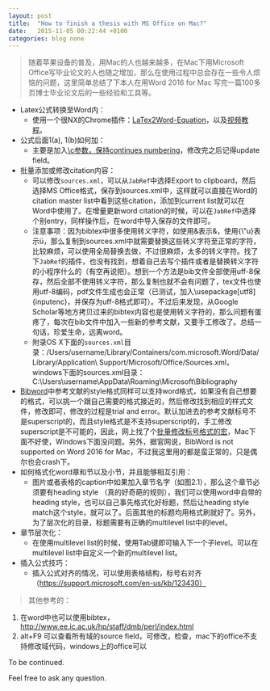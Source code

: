 ```yaml
---
layout: post
title:  "How to finish a thesis with MS Office on Mac?"
date:   2015-11-05 00:22:44 +0100
categories: blog none
---
```


> 随着苹果设备的普及，用Mac的人也越来越多，在Mac下用Microsoft Office写毕业论文的人也随之增加，那么在使用过程中总会存在一些令人烦恼的问题，这里简单总结了下本人在用Word 2016 for Mac 写完一篇100多页博士毕业论文后的一些经验和工具等。


* Latex公式转换至Word内：
   * 使用一个很NX的Chrome插件：[LaTex2Word-Equation]，以及[视频教程]。   
* 公式后面1(a), 1(b)如何加：
  * 主要是加入[\c参数，保持continues numbering]，修改完之后记得update field。   
* 批量添加或修改citation内容：
  * 可以修改`sources.xml`，可以从`JabRef`中选择Export to clipboard，然后选择MS Office格式，保存到sources.xml中，这样就可以直接在Word的citation master list中看到这些citation，添加到current list就可以在Word中使用了。在增量更新word citation的时候，可以在`JabRef`中选择个别entry，同样操作后，在word中导入保存的文件即可。
  * 注意事项：因为bibtex中很多使用转义字符，如使用\&表示&，使用{\”u}表示ü，那么复制到sources.xml中就需要替换这些转义字符至正常的字符，比较麻烦，可以使用全局替换去做，不过很麻烦，太多的转义字符。找了下`JabRef`的插件，也没有找到，想着自己去写个插件或者是替换转义字符的小程序什么的（有空再说把）。想到一个方法是bib文件全部使用uff-8保存，然后全部不使用转义字符，那么复制也就不会有问题了，tex文件也使用utf-8编码，pdf文件生成也会正常（已测试，加入\usepackage[utf8]{inputenc}，并保存为uff-8格式即可）。不过后来发现，从Google Scholar等地方拷贝过来的bibtex内容也是使用转义字符的，那么问题有蛋疼了，每次在bib文件中加入一些新的参考文献，又要手工修改了。总结一句话，珍爱生命，远离word。
  * 附录OS X下面的`sources.xml`目录：/Users/username/Library/Containers/com.microsoft.Word/Data/Library/Application\ Support/Microsoft/Office/Sources.xml，windows下面的sources.xml目录：C:\Users\username\AppData\Roaming\Microsoft\Bibliography
*  [Bibword]中参考文献的style格式同样可以支持word格式，如果没有自己想要的格式，可以挑一个跟自己需要的格式接近的，然后修改找到相应的样式文件，修改即可，修改的过程是trial and error。默认加进去的参考文献标号不是superscript的，而且style格式是不支持superscript的，手工修改superscript是不可能的，因此，网上找了个[批量修改标号格式的宏]，Mac下面不好使，Windows下面没问题。另外，据官网说，BibWord is not supported on Word 2016 for Mac，不过我这里用的都是蛮正常的，只是偶尔也会crash下。
* 如何格式化word章和节以及小节，并且能够相互引用：
  *  图片或者表格的caption中如果加入章节名字（如图2.1），那么这个章节必须要有heading style （真的好奇葩的规则），我们可以使用word中自带的heading style，也可以自己事先格式化好标题，然后让heading style match这个style，就可以了。后面其他的标题均用格式刷就好了。另外，为了层次化的目录，标题需要有正确的multilevel list中的level。
* 章节层次化：
  * 在使用multilevel list的时候，使用Tab键即可输入下一个子level。可以在multilevel list中自定义一个新的multilevel list。
* 插入公式技巧：
  * 插入公式对齐的情况，可以使用表格结构，标号右对齐（https://support.microsoft.com/en-us/kb/123430）


> 其他参考的：


1. 在word中也可以使用bibtex，http://www.ee.ic.ac.uk/hp/staff/dmb/perl/index.html
2. alt+F9 可以查看所有域的source field，可修改，检查，mac下的office不支持修改域代码，windows上的office可以

To be continued.

Feel free to ask any question.

[LaTex2Word-Equation]: https://github.com/idf/LaTex2Word-Equation
[视频教程]: https://www.youtube.com/watch?v=56HWKBuM-zg
[\c参数，保持continues numbering]: http://answers.microsoft.com/en-us/office/forum/office_2003-word/how-to-use-caption-to-label-table-1a-1b-then-table/79d7624f-8390-4c60-ade0-650674425eb5
[Bibword]: https://bibword.codeplex.com/
[批量修改标号格式的宏]: https://www.youtube.com/watch?v=56HWKBuM-zg


